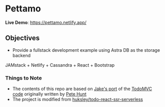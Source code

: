 # Pettamo

**Live Demo**: <https://pettamo.netlify.app/>

## Objectives

* Provide a fullstack development example using Astra DB as the storage backend

JAMstack + Netlify + Cassandra + React + Bootstrap

### Things to Note

* The contents of this repo are based on [Jake's port](https://github.com/tjake/todo-astra-react-serverless/) of the [TodoMVC code](https://github.com/tastejs/todomvc/tree/master/examples/react) originally written by [Pete Hunt](https://github.com/petehunt)
* The project is modified from [huksley/todo-react-ssr-serverless](https://github.com/huksley/todo-react-ssr-serverless)
